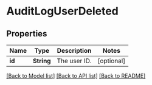 # AuditLogUserDeleted

## Properties
Name | Type | Description | Notes
------------ | ------------- | ------------- | -------------
**id** | **String** | The user ID. | [optional] 

[[Back to Model list]](../README.md#documentation-for-models) [[Back to API list]](../README.md#documentation-for-api-endpoints) [[Back to README]](../README.md)



